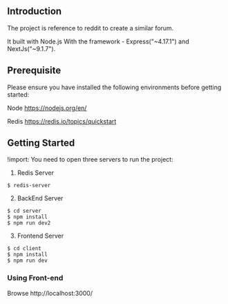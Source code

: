 
## Introduction
The project is reference to reddit to create a similar forum.

It built with Node.js With the framework - Express("~4.17.1") and NextJs("~9.1.7").

## Prerequisite
Please ensure you have installed the following environments before getting started:

Node
https://nodejs.org/en/

Redis
https://redis.io/topics/quickstart


## Getting Started
!import: You need to open three servers to run the project:

1. Redis Server
```
$ redis-server
```

2. BackEnd Server
```
$ cd server
$ npm install
$ npm run dev2
```

3. Frontend Server

```
$ cd client
$ npm install
$ npm run dev
```

### Using Front-end
Browse http://localhost:3000/
